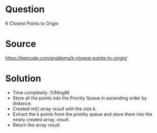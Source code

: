 # Question
K Closest Points to Origin

# Source
https://leetcode.com/problems/k-closest-points-to-origin/

# Solution
- Time complexity: O(NlogN)
- Store all the points into the Priority Queue in ascending order by distance.  
- Created int[] array *result* with the size k.
- Extract the k points from the priotity queue and store them into the newly created array, *result*.
- Return the array *result*.